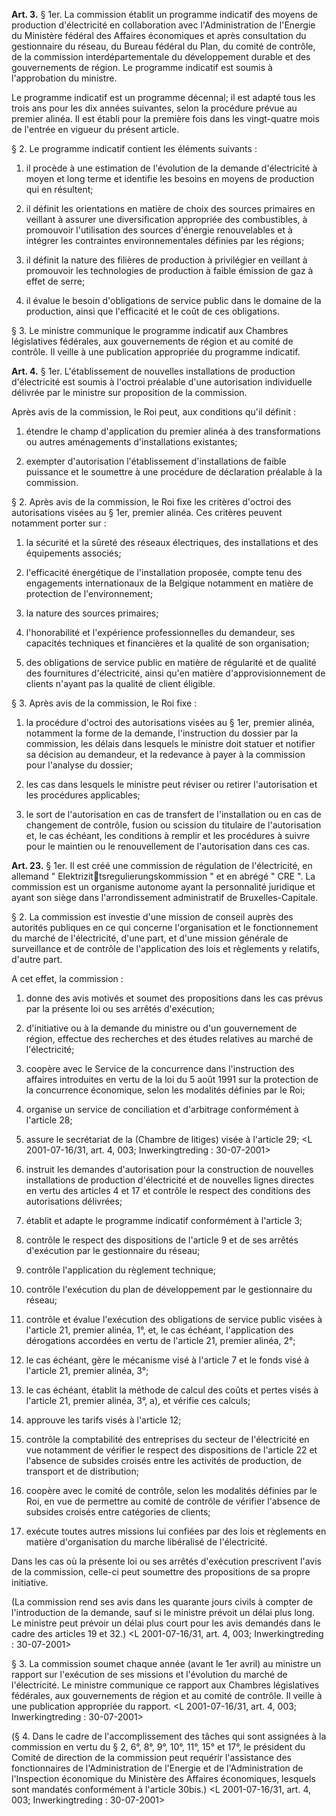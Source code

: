 **Art. 3.** § 1er. La commission établit un programme indicatif des moyens de production d'électricité en collaboration avec l'Administration de l'Energie du Ministère fédéral des Affaires économiques et après consultation du gestionnaire du réseau, du Bureau fédéral du Plan, du comité de contrôle, de la commission interdépartementale du développement durable et des gouvernements de région. Le programme indicatif est soumis à l'approbation du ministre.

Le programme indicatif est un programme décennal; il est adapté tous les trois ans pour les dix années suivantes, selon la procédure prévue au premier alinéa. Il est établi pour la première fois dans les vingt-quatre mois de l'entrée en vigueur du présent article.

§ 2. Le programme indicatif contient les éléments suivants :

1. il procède à une estimation de l'évolution de la demande d'électricité à moyen et long terme et identifie les besoins en moyens de production qui en résultent;

2. il définit les orientations en matière de choix des sources primaires en veillant à assurer une diversification appropriée des combustibles, à promouvoir l'utilisation des sources d'énergie renouvelables et à intégrer les contraintes environnementales définies par les régions;

3. il définit la nature des filières de production à privilégier en veillant à promouvoir les technologies de production à faible émission de gaz à effet de serre;

4. il évalue le besoin d'obligations de service public dans le domaine de la production, ainsi que l'efficacité et le coût de ces obligations.

§ 3. Le ministre communique le programme indicatif aux Chambres législatives fédérales, aux gouvernements de région et au comité de contrôle. Il veille à une publication appropriée du programme indicatif.

**Art. 4.** § 1er. L'établissement de nouvelles installations de production d'électricité est soumis à l'octroi préalable d'une autorisation individuelle délivrée par le ministre sur proposition de la commission.

Après avis de la commission, le Roi peut, aux conditions qu'il définit :

1. étendre le champ d'application du premier alinéa à des transformations ou autres aménagements d'installations existantes;

2. exempter d'autorisation l'établissement d'installations de faible puissance et le soumettre à une procédure de déclaration préalable à la commission.

§ 2. Après avis de la commission, le Roi fixe les critères d'octroi des autorisations visées au § 1er, premier alinéa. Ces critères peuvent notamment porter sur :

1. la sécurité et la sûreté des réseaux électriques, des installations et des équipements associés;

2. l'efficacité énergétique de l'installation proposée, compte tenu des engagements internationaux de la Belgique notamment en matière de protection de l'environnement;

3. la nature des sources primaires;

4. l'honorabilité et l'expérience professionnelles du demandeur, ses capacités techniques et financières et la qualité de son organisation;

5. des obligations de service public en matière de régularité et de qualité des fournitures d'électricité, ainsi qu'en matière d'approvisionnement de clients n'ayant pas la qualité de client éligible.

§ 3. Après avis de la commission, le Roi fixe :

1. la procédure d'octroi des autorisations visées au § 1er, premier alinéa, notamment la forme de la demande, l'instruction du dossier par la commission, les délais dans lesquels le ministre doit statuer et notifier sa décision au demandeur, et la redevance à payer à la commission pour l'analyse du dossier;

2. les cas dans lesquels le ministre peut réviser ou retirer l'autorisation et les procédures applicables;

3. le sort de l'autorisation en cas de transfert de l'installation ou en cas de changement de contrôle, fusion ou scission du titulaire de l'autorisation et, le cas échéant, les conditions à remplir et les procédures à suivre pour le maintien ou le renouvellement de l'autorisation dans ces cas.

**Art. 23.** § 1er. Il est créé une commission de régulation de l'électricité, en allemand " Elektrizittsregulierungskommission " et en abrégé " CRE ". La commission est un organisme autonome ayant la personnalité juridique et ayant son siège dans l'arrondissement administratif de Bruxelles-Capitale.

§ 2. La commission est investie d'une mission de conseil auprès des autorités publiques en ce qui concerne l'organisation et le fonctionnement du marché de l'électricité, d'une part, et d'une mission générale de surveillance et de contrôle de l'application des lois et règlements y relatifs, d'autre part.

A cet effet, la commission :

1. donne des avis motivés et soumet des propositions dans les cas prévus par la présente loi ou ses arrêtés d'exécution;

2. d'initiative ou à la demande du ministre ou d'un gouvernement de région, effectue des recherches et des études relatives au marché de l'électricité;

3. coopère avec le Service de la concurrence dans l'instruction des affaires introduites en vertu de la loi du 5 août 1991 sur la protection de la concurrence économique, selon les modalités définies par le Roi;

4. organise un service de conciliation et d'arbitrage conformément à l'article 28;

5. assure le secrétariat de la (Chambre de litiges) visée à l'article 29; <L 2001-07-16/31, art. 4, 003;  Inwerkingtreding :  30-07-2001>

6. instruit les demandes d'autorisation pour la construction de nouvelles installations de production d'électricité et de nouvelles lignes directes en vertu des articles 4 et 17 et contrôle le respect des conditions des autorisations délivrées;

7. établit et adapte le programme indicatif conformément à l'article 3;

8. contrôle le respect des dispositions de l'article 9 et de ses arrêtés d'exécution par le gestionnaire du réseau;

9. contrôle l'application du règlement technique;

10. contrôle l'exécution du plan de développement par le gestionnaire du réseau;

11. contrôle et évalue l'exécution des obligations de service public visées à l'article 21, premier alinéa, 1°, et, le cas échéant, l'application des dérogations accordées en vertu de l'article 21, premier alinéa, 2°;

12. le cas échéant, gère le mécanisme visé à l'article 7 et le fonds visé à l'article 21, premier alinéa, 3°;

13. le cas échéant, établit la méthode de calcul des coûts et pertes visés à l'article 21, premier alinéa, 3°, a), et vérifie ces calculs;

14. approuve les tarifs visés à l'article 12;

15. contrôle la comptabilité des entreprises du secteur de l'électricité en vue notamment de vérifier le respect des dispositions de l'article 22 et l'absence de subsides croisés entre les activités de production, de transport et de distribution;

16. coopère avec le comité de contrôle, selon les modalités définies par le Roi, en vue de permettre au comité de contrôle de vérifier l'absence de subsides croisés entre catégories de clients;

17. exécute toutes autres missions lui confiées par des lois et règlements en matière d'organisation du marche libéralisé de l'électricité.

Dans les cas où la présente loi ou ses arrêtés d'exécution prescrivent l'avis de la commission, celle-ci peut soumettre des propositions de sa propre initiative.

(La commission rend ses avis dans les quarante jours civils à compter de l'introduction de la demande, sauf si le ministre prévoit un délai plus long. Le ministre peut prévoir un délai plus court pour les avis demandés dans le cadre des articles 19 et 32.) <L 2001-07-16/31, art. 4, 003;  Inwerkingtreding :  30-07-2001>

§ 3. La commission soumet chaque année (avant le 1er avril) au ministre un rapport sur l'exécution de ses missions et l'évolution du marché de l'électricité. Le ministre communique ce rapport aux Chambres législatives fédérales, aux gouvernements de région et au comité de contrôle. Il veille à une publication appropriée du rapport. <L 2001-07-16/31, art. 4, 003;  Inwerkingtreding :  30-07-2001>

(§ 4. Dans le cadre de l'accomplissement des tâches qui sont assignées à la commission en vertu du § 2, 6°, 8°, 9°, 10°, 11°, 15° et 17°, le président du Comité de direction de la commission peut requérir l'assistance des fonctionnaires de l'Administration de l'Energie et de l'Administration de l'Inspection économique du Ministère des Affaires économiques, lesquels sont mandatés conformément à l'article 30bis.) <L 2001-07-16/31, art. 4, 003;  Inwerkingtreding :  30-07-2001>

